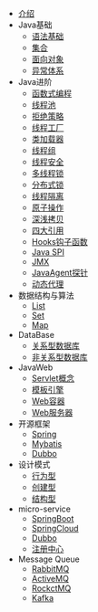 - [介绍](/README.md) 
- Java基础
    - [语法基础]()
	- [集合](/BasicJava/集合是什么.md)
	- [面向对象](/BasicJava/面向对象.md)
	- [异常体系](/BasicJava/异常体系.md)
- Java进阶
    - [函数式编程](/EnhanceJava/函数式编程.md)
	- [线程池](/EnhanceJava/线程池.md)
	- [拒绝策略](/EnhanceJava/拒绝策略.md)
	- [线程工厂](/EnhanceJava/线程工厂.md)
	- [类加载器](/EnhanceJava/类加载器与双亲委派模型.md)
	- [线程组]()
	- [线程安全]()
	- [多线程锁]()
	- [分布式锁]()
	- [线程隔离](/EnhanceJava/线程隔离技术.md)
	- [原子操作](/EnhanceJava/原子操作.md)
	- [深浅拷贝](/EnhanceJava/深浅拷贝.md)
	- [四大引用](/EnhanceJava/四大引用.md)
	- [Hooks钩子函数](/EnhanceJava/Hooks函数.md)
	- [Java SPI](/EnhanceJava/Java中的SPI.md)
	- [JMX]()
	- [JavaAgent探针]()
	- [动态代理]()
- 数据结构与算法
    - [List]()
    - [Set]()
    - [Map]()
- DataBase
    - [关系型数据库]()
	- [非关系型数据库]()
- JavaWeb
    - [Servlet概念]()
	- [模板引擎]()
	- [Web容器]()
	- [Web服务器]()
- 开源框架
	- [Spring]()
	- [Mybatis]()
	- [Dubbo]()
- 设计模式
    - [行为型]()
	- [创建型]()
	- [结构型]()
- micro-service
	- [SpringBoot]()
	- [SpringCloud]()
	- [Dubbo]()
	- [注册中心]()
- Message Queue
	- [RabbitMQ]()
	- [ActiveMQ]()
	- [RockctMQ]()
	- [Kafka]()
